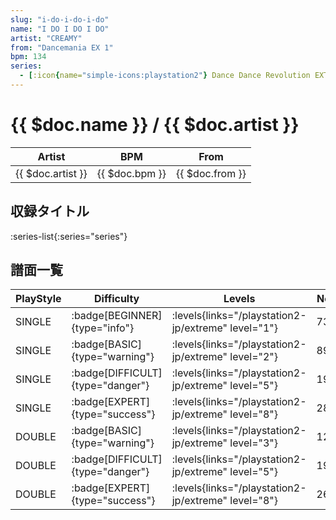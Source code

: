 ```yaml
---
slug: "i-do-i-do-i-do"
name: "I DO I DO I DO"
artist: "CREAMY"
from: "Dancemania EX 1"
bpm: 134
series:
  - [:icon{name="simple-icons:playstation2"} Dance Dance Revolution EXTREME :icon{name="flag:jp-4x3"}](/playstation2-jp/extreme)
---
```


# {{ $doc.name }} / {{ $doc.artist }}

|Artist|BPM|From|
|------|---|----|
|{{ $doc.artist }}|{{ $doc.bpm }}|{{ $doc.from }}|

## 収録タイトル

:series-list{:series="series"}

## 譜面一覧

|PlayStyle|Difficulty|Levels|Notes|Movie|
|---------|----------|------|-----|-----|
|SINGLE| :badge[BEGINNER]{type="info"}| :levels{links="/playstation2-jp/extreme" level="1"}|73/0||
|SINGLE| :badge[BASIC]{type="warning"}| :levels{links="/playstation2-jp/extreme" level="2"}|89/5||
|SINGLE| :badge[DIFFICULT]{type="danger"}| :levels{links="/playstation2-jp/extreme" level="5"}|193/9||
|SINGLE| :badge[EXPERT]{type="success"}| :levels{links="/playstation2-jp/extreme" level="8"}|283/3||
|DOUBLE| :badge[BASIC]{type="warning"}| :levels{links="/playstation2-jp/extreme" level="3"}|129/5||
|DOUBLE| :badge[DIFFICULT]{type="danger"}| :levels{links="/playstation2-jp/extreme" level="5"}|195/5||
|DOUBLE| :badge[EXPERT]{type="success"}| :levels{links="/playstation2-jp/extreme" level="8"}|266/4||
